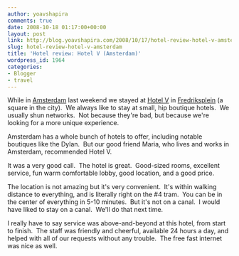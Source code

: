 ```yaml
---
author: yoavshapira
comments: true
date: 2008-10-18 01:17:00+00:00
layout: post
link: http://blog.yoavshapira.com/2008/10/17/hotel-review-hotel-v-amsterdam/
slug: hotel-review-hotel-v-amsterdam
title: 'Hotel review: Hotel V (Amsterdam)'
wordpress_id: 1964
categories:
- Blogger
- travel
---
```


While in [Amsterdam](http://yoavs.blogspot.com/2008/10/long-weekend-in-amsterdam.html) last weekend we stayed at [Hotel V](http://www.hotelv.nl/hotel_amsterdam/home/) in [Fredriksplein](http://www.google.com/search?hl=en&rlz=1C1GGLS_en-USUS291&sa=X&oi=spell&resnum=0&ct=result&cd=1&q=hotel+v+frederiksplein+amsterdam&spell=1) (a square in the city).  We always like to stay at small, hip boutique hotels.  We usually shun networks.  Not because they're bad, but because we're looking for a more unique experience.

  


Amsterdam has a whole bunch of hotels to offer, including notable boutiques like the Dylan.  But our good friend Maria, who lives and works in Amsterdam, recommended Hotel V.

  


It was a very good call.  The hotel is great.  Good-sized rooms, excellent service, fun warm comfortable lobby, good location, and a good price.

  


The location is not amazing but it's very convenient.  It's within walking distance to everything, and is literally right on the #4 tram.  You can be in the center of everything in 5-10 minutes.  But it's not on a canal.  I would have liked to stay on a canal.  We'll do that next time.

  


I really have to say service was above-and-beyond at this hotel, from start to finish.  The staff was friendly and cheerful, available 24 hours a day, and helped with all of our requests without any trouble.  The free fast internet was nice as well.

